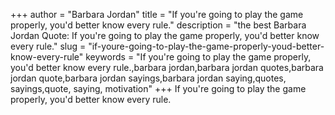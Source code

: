 +++
author = "Barbara Jordan"
title = "If you're going to play the game properly, you'd better know every rule."
description = "the best Barbara Jordan Quote: If you're going to play the game properly, you'd better know every rule."
slug = "if-youre-going-to-play-the-game-properly-youd-better-know-every-rule"
keywords = "If you're going to play the game properly, you'd better know every rule.,barbara jordan,barbara jordan quotes,barbara jordan quote,barbara jordan sayings,barbara jordan saying,quotes, sayings,quote, saying, motivation"
+++
If you're going to play the game properly, you'd better know every rule.
